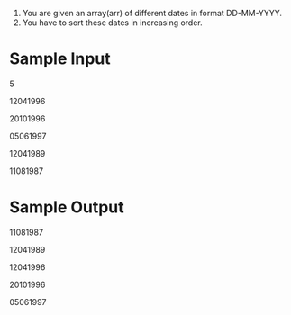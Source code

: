 1. You are given an array(arr) of different dates in format DD-MM-YYYY.
2. You have to sort these dates in increasing order.



# Sample Input

5

12041996

20101996

05061997

12041989

11081987

# Sample Output

11081987

12041989

12041996

20101996

05061997